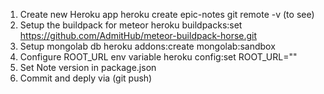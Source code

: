1. Create new Heroku app
heroku create epic-notes
git remote -v (to see)
2. Setup the buildpack for meteor
heroku buildpacks:set https://github.com/AdmitHub/meteor-buildpack-horse.git
3. Setup mongolab db
heroku addons:create mongolab:sandbox
4. Configure ROOT_URL env variable
heroku config:set ROOT_URL=""
5. Set Note version in package.json
6. Commit and deply via (git push)